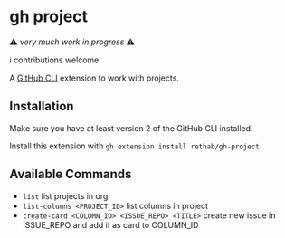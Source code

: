 # gh project

⚠️ _very much work in progress_ ⚠️

ℹ️ contributions welcome

A [GitHub CLI](https://cli.github.com/) extension to work with projects.

## Installation

Make sure you have at least version 2 of the GitHub CLI installed.

Install this extension with `gh extension install rethab/gh-project`.

## Available Commands

- `list` list projects in org
- `list-columns <PROJECT_ID>` list columns in project
- `create-card <COLUMN_ID> <ISSUE_REPO> <TITLE>` create new issue in ISSUE_REPO and add it as card to COLUMN_ID

